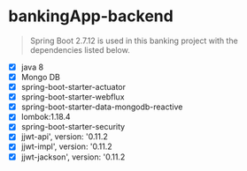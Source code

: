 # bankingApp-backend
 >Spring Boot 2.7.12 is used in this banking project with the dependencies listed below.
- [x] java 8
- [x] Mongo DB 
- [x] spring-boot-starter-actuator
- [x] spring-boot-starter-webflux
- [x] spring-boot-starter-data-mongodb-reactive
- [x] lombok:1.18.4
- [x] spring-boot-starter-security
- [x] jjwt-api', version: '0.11.2
- [x] jjwt-impl', version: '0.11.2
- [x] jjwt-jackson', version: '0.11.2
